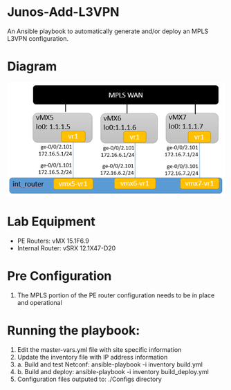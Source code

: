 # Junos-Add-L3VPN
An Ansible playbook to automatically generate and/or deploy an MPLS L3VPN configuration.

# Diagram
![](add-l3vpn.png)

# Lab Equipment
- PE Routers: vMX 15.1F6.9
- Internal Router: vSRX 12.1X47-D20

# Pre Configuration
1. The MPLS portion of the PE router configuration needs to be in place and operational

# Running the playbook:
1. Edit the master-vars.yml file with site specific information
2. Update the inventory file with IP address information
3. a. Build and test Netconf: ansible-playbook -i inventory build.yml
3. b. Build and deploy: ansible-playbook -i inventory build_deploy.yml
4. Configuration files outputed to: ./Configs directory


